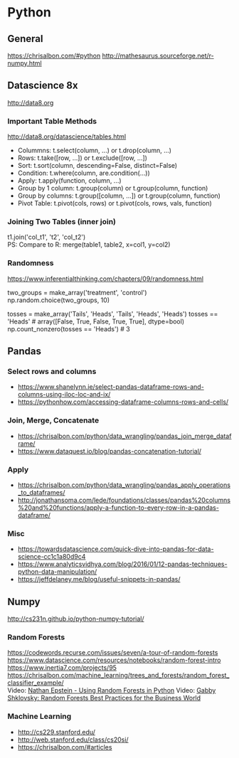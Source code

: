 # Python 

## General
https://chrisalbon.com/#python
http://mathesaurus.sourceforge.net/r-numpy.html

## Datascience 8x
http://data8.org        

### Important Table Methods
http://data8.org/datascience/tables.html          
             
- Colummns: t.select(column, ...) or t.drop(column, ...)
- Rows: t.take([row, ...]) or t.exclude([row, ...])
- Sort: t.sort(column, descending=False, distinct=False)
- Condition: t.where(column, are.condition(...))
- Apply: t.apply(function, column, ...)
- Group by 1 column: t.group(column) or t.group(column, function)
- Group by columns: t.group([column, ...]) or t.group(column, function)
- Pivot Table: t.pivot(cols, rows) or t.pivot(cols, rows, vals, function)

### Joining Two Tables (inner join)
t1.join('col_t1', 't2', 'col_t2')    
PS: Compare to R: merge(table1, table2, x=col1, y=col2)


### Randomness
https://www.inferentialthinking.com/chapters/09/randomness.html

two_groups = make_array('treatment', 'control')
np.random.choice(two_groups, 10)

tosses = make_array('Tails', 'Heads', 'Tails', 'Heads', 'Heads')
tosses == 'Heads' # array([False,  True, False,  True,  True], dtype=bool)
np.count_nonzero(tosses == 'Heads') # 3


## Pandas

### Select rows and columns
- https://www.shanelynn.ie/select-pandas-dataframe-rows-and-columns-using-iloc-loc-and-ix/
- https://pythonhow.com/accessing-dataframe-columns-rows-and-cells/
     
### Join, Merge, Concatenate  
- https://chrisalbon.com/python/data_wrangling/pandas_join_merge_dataframe/
- https://www.dataquest.io/blog/pandas-concatenation-tutorial/

### Apply 
- https://chrisalbon.com/python/data_wrangling/pandas_apply_operations_to_dataframes/
- http://jonathansoma.com/lede/foundations/classes/pandas%20columns%20and%20functions/apply-a-function-to-every-row-in-a-pandas-dataframe/

### Misc
- https://towardsdatascience.com/quick-dive-into-pandas-for-data-science-cc1c1a80d9c4
- https://www.analyticsvidhya.com/blog/2016/01/12-pandas-techniques-python-data-manipulation/
- https://jeffdelaney.me/blog/useful-snippets-in-pandas/

## Numpy
http://cs231n.github.io/python-numpy-tutorial/

### Random Forests
https://codewords.recurse.com/issues/seven/a-tour-of-random-forests 
https://www.datascience.com/resources/notebooks/random-forest-intro
https://www.inertia7.com/projects/95
https://chrisalbon.com/machine_learning/trees_and_forests/random_forest_classifier_example/            
Video: [Nathan Epstein - Using Random Forests in Python](https://www.youtube.com/watch?v=6O4kASc-SDE) 
Video: [Gabby Shklovsky: Random Forests Best Practices for the Business World](https://www.youtube.com/watch?v=E7VLE-U07x0)     


### Machine Learning
- http://cs229.stanford.edu/      
- http://web.stanford.edu/class/cs20si/        
- https://chrisalbon.com/#articles      




